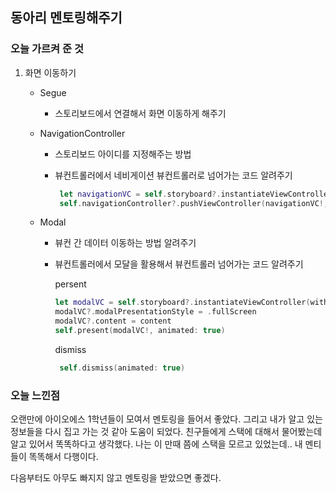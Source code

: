 ## 동아리 멘토링해주기 



### 오늘 가르켜 준 것

1) 화면 이동하기 

   - Segue

     - 스토리보드에서 연결해서 화면 이동하게 해주기

   - NavigationController

     - 스토리보드 아이디를 지정해주는 방법

     - 뷰컨트롤러에서 네비게이션 뷰컨트롤러로 넘어가는 코드 알려주기

       ```swift
        let navigationVC = self.storyboard?.instantiateViewController(withIdentifier: "navigationView")
        self.navigationController?.pushViewController(navigationVC!, animated: true)
       ```

   - Modal

     - 뷰컨 간 데이터 이동하는 방법 알려주기 

     - 뷰컨트롤러에서 모달을 활용해서 뷰컨트롤러 넘어가는 코드 알려주기

       persent

       ```swift
       let modalVC = self.storyboard?.instantiateViewController(withIdentifier: "modalView") as? ModalViewController
       modalVC?.modalPresentationStyle = .fullScreen
       modalVC?.content = content
       self.present(modalVC!, animated: true)
       ```


       dismiss

       ```swift
        self.dismiss(animated: true)
       ```



### 오늘 느낀점

오랜만에 아이오에스 1학년들이 모여서 멘토링을 들어서 좋았다. 그리고 내가 알고 있는 정보들을 다시 집고 가는 것 같아 도움이 되었다. 친구들에게 스택에 대해서 물어봤는데 알고 있어서 똑똑하다고 생각했다. 나는 이 만때 쯤에 스택을 모르고 있었는데.. 내 멘티들이 똑똑해서 다행이다.

다음부터도 아무도 빠지지 않고 멘토링을 받았으면 좋겠다.